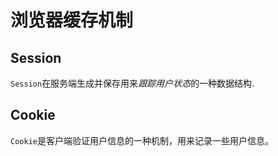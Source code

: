 # 浏览器缓存机制

## Session
`Session`在服务端生成并保存用来*跟踪用户状态*的一种数据结构.

## Cookie
`Cookie`是客户端验证用户信息的一种机制，用来记录一些用户信息。

